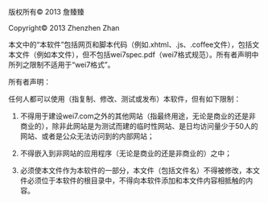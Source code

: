 版权所有© 2013 詹臻臻

Copyright© 2013 Zhenzhen Zhan

本文中的“本软件”包括网页和脚本代码（例如.xhtml、.js、.coffee文件），包括文本文件（例如本文件），但不包括wei7spec.pdf（wei7格式规范）。所有者声明中所列之限制不适用于“wei7格式”。

所有者声明：

任何人都可以使用（指复制、修改、测试或发布）本软件，但有如下限制：

1. 不得用于建设wei7.com之外的其他网站（指最终用途，无论是商业的还是非商业的），除非此网站是为测试而建的临时性网站、是日均访问量少于50人的网站、或者是公众无法访问到的内部网站；

2. 不得嵌入到非网站的应用程序（无论是商业的还是非商业的）之中；

3. 必须使本文件作为本软件的一部分，本文件（包括文件名）不得被修改，本文件必须位于本软件的根目录中，不得向本软件添加和本文件内容相抵触的内容。
